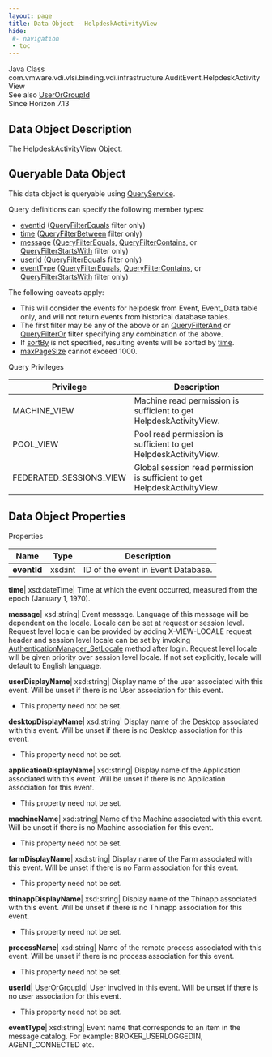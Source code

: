 ```yaml
---
layout: page
title: Data Object - HelpdeskActivityView
hide:
 #- navigation
 - toc
---
```






Java Class
    com.vmware.vdi.vlsi.binding.vdi.infrastructure.AuditEvent.HelpdeskActivityView  
See also
     [UserOrGroupId](vdi.entity.UserOrGroupId.md)  
Since 
    Horizon 7.13

## Data Object Description 

The HelpdeskActivityView Object. 

##  Queryable Data Object 

This data object is queryable using [QueryService](vdi.query.QueryService.md "QueryService"). 

Query definitions can specify the following member types: 

  * [eventId](vdi.infrastructure.AuditEvent.HelpdeskActivityView.md#eventId) ([QueryFilterEquals](vdi.query.QueryFilter.Equals.md) filter only) 
  * [time](vdi.infrastructure.AuditEvent.HelpdeskActivityView.md#time) ([QueryFilterBetween](vdi.query.QueryFilter.Between.md) filter only) 
  * [message](vdi.infrastructure.AuditEvent.HelpdeskActivityView.md#message) ([QueryFilterEquals](vdi.query.QueryFilter.Equals.md), [QueryFilterContains](vdi.query.QueryFilter.Contains.md), or [QueryFilterStartsWith](vdi.query.QueryFilter.StartsWith.md) filter only) 
  * [userId](vdi.infrastructure.AuditEvent.HelpdeskActivityView.md#userId) ([QueryFilterEquals](vdi.query.QueryFilter.Equals.md) filter only) 
  * [eventType](vdi.infrastructure.AuditEvent.HelpdeskActivityView.md#eventType) ([QueryFilterEquals](vdi.query.QueryFilter.Equals.md), [QueryFilterContains](vdi.query.QueryFilter.Contains.md), or [QueryFilterStartsWith](vdi.query.QueryFilter.StartsWith.md) filter only) 

The following caveats apply: 
  * This will consider the events for helpdesk from Event, Event_Data table only, and will not return events from historical database tables.
  * The first filter may be any of the above or an [QueryFilterAnd](vdi.query.QueryFilter.And.md) or [QueryFilterOr](vdi.query.QueryFilter.Or.md) filter specifying any combination of the above.
  * If [sortBy](vdi.query.QueryDefinition.md#sortBy) is not specified, resulting events will be sorted by [time](vdi.infrastructure.AuditEvent.HelpdeskActivityView.md#time).
  * [maxPageSize](vdi.query.QueryDefinition.md#maxPageSize) cannot exceed 1000.



Query Privileges 

Privilege |  Description   
---|---  
MACHINE_VIEW|  Machine read permission is sufficient to get HelpdeskActivityView.   
POOL_VIEW|  Pool read permission is sufficient to get HelpdeskActivityView.   
FEDERATED_SESSIONS_VIEW|  Global session read permission is sufficient to get HelpdeskActivityView.   
  


## Data Object Properties

Properties

Name |  Type |  Description   
---|---|---  
**eventId**|  xsd:int|  ID of the event in Event Database.   
  
**time**|  xsd:dateTime|  Time at which the event occurred, measured from the epoch (January 1, 1970).   
  
**message**|  xsd:string|  Event message. Language of this message will be dependent on the locale. Locale can be set at request or session level. Request level locale can be provided by adding X-VIEW-LOCALE request header and session level locale can be set by invoking [AuthenticationManager_SetLocale](vdi.AuthenticationManager.md#setLocale) method after login. Request level locale will be given priority over session level locale. If not set explicitly, locale will default to English language.   
  
**userDisplayName**|  xsd:string|  Display name of the user associated with this event. Will be unset if there is no User association for this event.   


* This property need not be set.

  
**desktopDisplayName**|  xsd:string|  Display name of the Desktop associated with this event. Will be unset if there is no Desktop association for this event.   


* This property need not be set.

  
**applicationDisplayName**|  xsd:string|  Display name of the Application associated with this event. Will be unset if there is no Application association for this event.   


* This property need not be set.

  
**machineName**|  xsd:string|  Name of the Machine associated with this event. Will be unset if there is no Machine association for this event.   


* This property need not be set.

  
**farmDisplayName**|  xsd:string|  Display name of the Farm associated with this event. Will be unset if there is no Farm association for this event.   


* This property need not be set.

  
**thinappDisplayName**|  xsd:string|  Display name of the Thinapp associated with this event. Will be unset if there is no Thinapp association for this event.   


* This property need not be set.

  
**processName**|  xsd:string|  Name of the remote process associated with this event. Will be unset if there is no process association for this event.   


* This property need not be set.

  
**userId**| [UserOrGroupId](vdi.entity.UserOrGroupId.md)|  User involved in this event. Will be unset if there is no user association for this event.   


* This property need not be set.

  
**eventType**|  xsd:string|  Event name that corresponds to an item in the message catalog. For example: BROKER_USERLOGGEDIN, AGENT_CONNECTED etc.   
  
  
  

  
  

